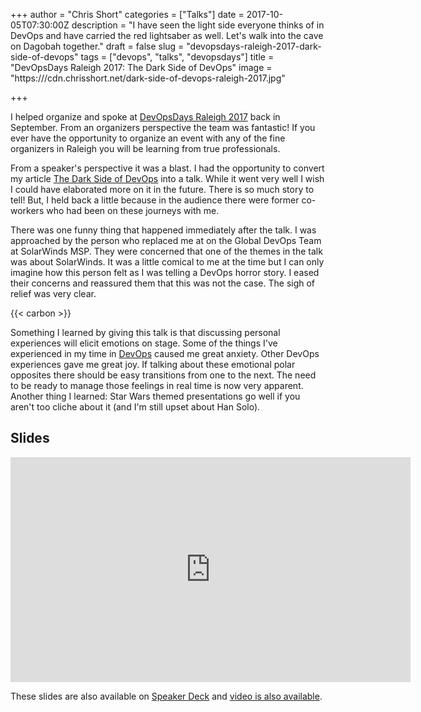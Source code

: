+++
author = "Chris Short"
categories = ["Talks"]
date = 2017-10-05T07:30:00Z
description = "I have seen the light side everyone thinks of in DevOps and have carried the red lightsaber as well. Let's walk into the cave on Dagobah together."
draft = false
slug = "devopsdays-raleigh-2017-dark-side-of-devops"
tags = ["devops", "talks", "devopsdays"]
title = "DevOpsDays Raleigh 2017: The Dark Side of DevOps"
image = "https:///cdn.chrisshort.net/dark-side-of-devops-raleigh-2017.jpg"

+++

I helped organize and spoke at [DevOpsDays Raleigh 2017](https://www.devopsdays.org/events/2017-raleigh/welcome/) back in September. From an organizers perspective the team was fantastic! If you ever have the opportunity to organize an event with any of the fine organizers in Raleigh you will be learning from true professionals.



From a speaker's perspective it was a blast. I had the opportunity to convert my article [The Dark Side of DevOps](/the-dark-side-of-devops/) into a talk. While it went very well I wish I could have elaborated more on it in the future. There is so much story to tell! But, I held back a little because in the audience there were former co-workers who had been on these journeys with me.

There was one funny thing that happened immediately after the talk. I was approached by the person who replaced me at on the Global DevOps Team at SolarWinds MSP. They were concerned that one of the themes in the talk was about SolarWinds. It was a little comical to me at the time but I can only imagine how this person felt as I was telling a DevOps horror story. I eased their concerns and reassured them that this was not the case. The sigh of relief was very clear.

{{< carbon >}}

Something I learned by giving this talk is that discussing personal experiences will elicit emotions on stage. Some of the things I've experienced in my time in [DevOps](https://devopsish.com) caused me great anxiety. Other DevOps experiences gave me great joy. If talking about these emotional polar opposites there should be easy transitions from one to the next. The need to be ready to manage those feelings in real time is now very apparent. Another thing I learned: Star Wars themed presentations go well if you aren't too cliche about it (and I'm still upset about Han Solo).

## Slides

<embed src="https://cdn.chrisshort.net/The%20Dark%20Side%20of%20DevOps.pdf" width="640" height="360" alt="pdf" />

These slides are also available on [Speaker Deck](https://speakerdeck.com/chrisshort/the-dark-side-of-devops) and [video is also available](/video-devopsdays-raleigh-2017/).
